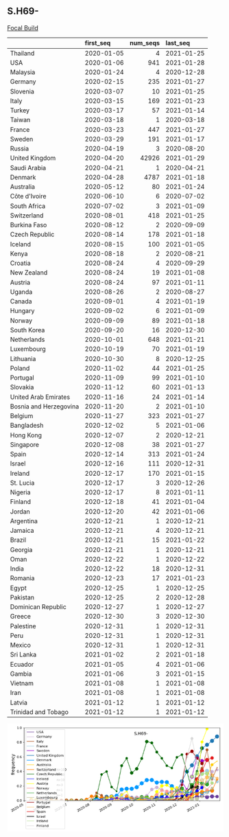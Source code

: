 

## S.H69-
[Focal Build](https://nextstrain.org/groups/neherlab/ncov/S.H69-?c=gt-S_69,501,453)

|                        | first_seq   |   num_seqs | last_seq   |
|:-----------------------|:------------|-----------:|:-----------|
| Thailand               | 2020-01-05  |          4 | 2021-01-25 |
| USA                    | 2020-01-06  |        941 | 2021-01-28 |
| Malaysia               | 2020-01-24  |          4 | 2020-12-28 |
| Germany                | 2020-02-15  |        235 | 2021-01-27 |
| Slovenia               | 2020-03-07  |         10 | 2021-01-25 |
| Italy                  | 2020-03-15  |        169 | 2021-01-23 |
| Turkey                 | 2020-03-17  |         57 | 2021-01-14 |
| Taiwan                 | 2020-03-18  |          1 | 2020-03-18 |
| France                 | 2020-03-23  |        447 | 2021-01-27 |
| Sweden                 | 2020-03-29  |        191 | 2021-01-17 |
| Russia                 | 2020-04-19  |          3 | 2020-08-20 |
| United Kingdom         | 2020-04-20  |      42926 | 2021-01-29 |
| Saudi Arabia           | 2020-04-21  |          1 | 2020-04-21 |
| Denmark                | 2020-04-28  |       4787 | 2021-01-18 |
| Australia              | 2020-05-12  |         80 | 2021-01-24 |
| Côte d'Ivoire          | 2020-06-10  |          6 | 2020-07-02 |
| South Africa           | 2020-07-02  |          3 | 2021-01-09 |
| Switzerland            | 2020-08-01  |        418 | 2021-01-25 |
| Burkina Faso           | 2020-08-12  |          2 | 2020-09-09 |
| Czech Republic         | 2020-08-14  |        178 | 2021-01-18 |
| Iceland                | 2020-08-15  |        100 | 2021-01-05 |
| Kenya                  | 2020-08-18  |          2 | 2020-08-21 |
| Croatia                | 2020-08-24  |          4 | 2020-09-29 |
| New Zealand            | 2020-08-24  |         19 | 2021-01-08 |
| Austria                | 2020-08-24  |         97 | 2021-01-11 |
| Uganda                 | 2020-08-26  |          2 | 2020-08-27 |
| Canada                 | 2020-09-01  |          4 | 2021-01-19 |
| Hungary                | 2020-09-02  |          6 | 2021-01-09 |
| Norway                 | 2020-09-09  |         89 | 2021-01-18 |
| South Korea            | 2020-09-20  |         16 | 2020-12-30 |
| Netherlands            | 2020-10-01  |        648 | 2021-01-21 |
| Luxembourg             | 2020-10-19  |         70 | 2021-01-19 |
| Lithuania              | 2020-10-30  |          8 | 2020-12-25 |
| Poland                 | 2020-11-02  |         44 | 2021-01-25 |
| Portugal               | 2020-11-09  |         99 | 2021-01-10 |
| Slovakia               | 2020-11-12  |         60 | 2021-01-13 |
| United Arab Emirates   | 2020-11-16  |         24 | 2021-01-14 |
| Bosnia and Herzegovina | 2020-11-20  |          2 | 2021-01-10 |
| Belgium                | 2020-11-27  |        323 | 2021-01-27 |
| Bangladesh             | 2020-12-02  |          5 | 2021-01-06 |
| Hong Kong              | 2020-12-07  |          2 | 2020-12-21 |
| Singapore              | 2020-12-08  |         38 | 2021-01-27 |
| Spain                  | 2020-12-14  |        313 | 2021-01-24 |
| Israel                 | 2020-12-16  |        111 | 2020-12-31 |
| Ireland                | 2020-12-17  |        170 | 2021-01-15 |
| St. Lucia              | 2020-12-17  |          3 | 2020-12-26 |
| Nigeria                | 2020-12-17  |          8 | 2021-01-11 |
| Finland                | 2020-12-18  |         41 | 2021-01-04 |
| Jordan                 | 2020-12-20  |         42 | 2021-01-06 |
| Argentina              | 2020-12-21  |          1 | 2020-12-21 |
| Jamaica                | 2020-12-21  |          4 | 2020-12-21 |
| Brazil                 | 2020-12-21  |         15 | 2021-01-22 |
| Georgia                | 2020-12-21  |          1 | 2020-12-21 |
| Oman                   | 2020-12-22  |          1 | 2020-12-22 |
| India                  | 2020-12-22  |         18 | 2020-12-31 |
| Romania                | 2020-12-23  |         17 | 2021-01-23 |
| Egypt                  | 2020-12-25  |          1 | 2020-12-25 |
| Pakistan               | 2020-12-25  |          2 | 2020-12-28 |
| Dominican Republic     | 2020-12-27  |          1 | 2020-12-27 |
| Greece                 | 2020-12-30  |          3 | 2020-12-30 |
| Palestine              | 2020-12-31  |          1 | 2020-12-31 |
| Peru                   | 2020-12-31  |          1 | 2020-12-31 |
| Mexico                 | 2020-12-31  |          1 | 2020-12-31 |
| Sri Lanka              | 2021-01-02  |          2 | 2021-01-18 |
| Ecuador                | 2021-01-05  |          4 | 2021-01-06 |
| Gambia                 | 2021-01-06  |          3 | 2021-01-15 |
| Vietnam                | 2021-01-08  |          1 | 2021-01-08 |
| Iran                   | 2021-01-08  |          1 | 2021-01-08 |
| Latvia                 | 2021-01-12  |          1 | 2021-01-12 |
| Trinidad and Tobago    | 2021-01-12  |          1 | 2021-01-12 |

![Overall trends S.H69-](/overall_trends_figures/overall_trends_S.H69-.png)